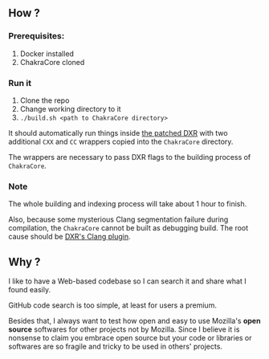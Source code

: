 
## How ?

### Prerequisites:

1. Docker installed
2. ChakraCore cloned

### Run it

1. Clone the repo
2. Change working directory to it
3. `./build.sh <path to ChakraCore directory>`

It should automatically run things inside [the patched DXR][1] with two additional `CXX` and `CC` wrappers copied into the `ChakraCore` directory.

The wrappers are necessary to pass DXR flags to the building process of `ChakraCore`.

### Note

The whole building and indexing process will take about 1 hour to finish.

Also, because some mysterious Clang segmentation failure during compilation,
the `ChakraCore` cannot be built as debugging build. The root cause should be [DXR's Clang plugin][2].


## Why ?

I like to have a Web-based codebase so I can search it and share what I found easily.

GitHub code search is too simple, at least for users a premium. 

Besides that, I always want to test how open and easy to use Mozilla's **open source** softwares for other projects not by Mozilla.
Since I believe it is nonsense to claim you embrace open source but your code or libraries or softwares are so fragile and tricky to be used in others' projects.

[1]: https://github.com/snowmantw/dxr/pull/1/files
[2]: https://github.com/mozilla/dxr/blob/9e7abb09ce4995cb436ef9bee20484aff204a1e3/dxr/plugins/clang/dxr-index.cpp
